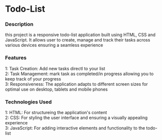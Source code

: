 # Todo-List

### Description
this project is a responsive todo-list application built using HTML, CSS and JavaScript. It allows user to create, manage and track their tasks across various devices ensuring a seamless experience

### Features
1: Task Creation: Add new tasks directl to your list\
2: Task Management: mark task as completed/in progress allowing you to keep track of your progress\
3: Responsiveness: The application adapts to different screen sizes for optimal use on desktop, tablets and mobile phones

### Technologies Used
1: HTML: For structureing the application's content\
2: CSS: For styling the user interface and ensuring a visually appealing experience\
3: JavaScript: For adding interactive elements and functionality to the todo-list
